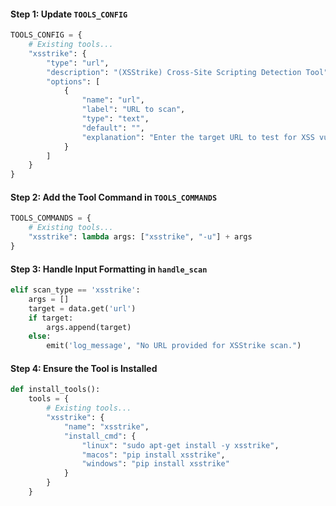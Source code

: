 #### Step 1: Update `TOOLS_CONFIG`

```python
TOOLS_CONFIG = {
    # Existing tools...
    "xsstrike": {
        "type": "url",
        "description": "(XSStrike) Cross-Site Scripting Detection Tool",
        "options": [
            {
                "name": "url",
                "label": "URL to scan",
                "type": "text",
                "default": "",
                "explanation": "Enter the target URL to test for XSS vulnerabilities."
            }
        ]
    }
}
```

#### Step 2: Add the Tool Command in `TOOLS_COMMANDS`

```python
TOOLS_COMMANDS = {
    # Existing tools...
    "xsstrike": lambda args: ["xsstrike", "-u"] + args
}
```

#### Step 3: Handle Input Formatting in `handle_scan`

```python
elif scan_type == 'xsstrike':
    args = []
    target = data.get('url')
    if target:
        args.append(target)
    else:
        emit('log_message', "No URL provided for XSStrike scan.")
```

#### Step 4: Ensure the Tool is Installed

```python
def install_tools():
    tools = {
        # Existing tools...
        "xsstrike": {
            "name": "xsstrike",
            "install_cmd": {
                "linux": "sudo apt-get install -y xsstrike",
                "macos": "pip install xsstrike",
                "windows": "pip install xsstrike"
            }
        }
    }
```
